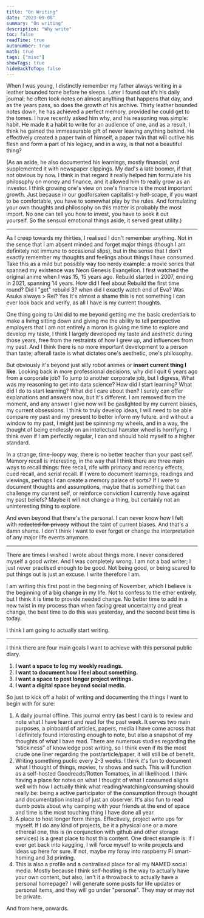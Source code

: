 ```yaml
---
title: "On Writing"
date: "2023-09-08"
summary: "On writing"
description: "Why write"
toc: false
readTime: true
autonumber: true
math: true
tags: ["misc"]
showTags: true
hideBackToTop: false
---
```


When I was young, I distinctly remember my father always writing in a leather bounded tome before he sleeps. Later I found out it’s his daily journal; he often took notes on almost anything that happens that day, and as the years pass, so does the growth of his archive. Thirty leather bounded notes down, he has achieved a perfect memory, provided he could get to the tomes. I have recently asked him why, and his reasoning was simple: habit. He made it a habit to write for an audience of one, and as a result, I think he gained the immeasurable gift of never leaving anything behind. He effectively created a paper twin of himself, a paper twin that will outlive his flesh and form a part of his legacy, and in a way, is that not a beautiful thing?

(As an aside, he also documented his learnings, mostly financial, and supplemented it with newspaper clippings. My dad's a late boomer, if that not obvious by now. I think in that regard it really helped him formulate his philosophy on money and finance, and it allowed him to really grow as an investor. I think growing one's view on one's finance is the most important growth. Just because in our godforsaken capitalist-y hell-scape, if you want to be comfortable, you have to somewhat play by the rules. And formulating your own thoughts and philosophy on this matter is probably the most import. No one can tell you how to invest, you have to seek it out yourself. So the sensual emotional things aside, it served great utility.)

---

As I creep towards my thirties, I realised I don't remember anything. Not in the sense that I am absent minded and forget major things (though I am definitely not immune to occasional slips), but in the sense that I don't exactly remember my thoughts and feelings about things I have consumed. Take this as a mild but possibly way too nerdy example: a movie series that spanned my existence was Neon Genesis Evangelion. I first watched the original anime when I was 15, 15 years ago. Rebuild started in 2007, ending in 2021, spanning 14 years. How did I feel about Rebuild the first time round? Did I "get" rebuild 3? when did I exactly watch end of Eva? Was Asuka always > Rei? Yes It's almost a shame this is not something I can ever look back and verify, as all I have is my current thoughts.

One thing going to Uni did to me beyond getting me the basic credentials to make a living sitting down and giving me the ability to tell perspective employers that I am not entirely a moron is giving me time to explore and develop my taste, I think I largely developed my taste and aesthetic during those years, free from the restraints of how I grew up, and influences from my past. And I think there is no more important development to a person than taste; afterall taste is what dictates one's aesthetic, one's philosophy.

But obviously it's beyond just silly robot animes or **insert current thing I like**. Looking back in more professional decisions, why did I quit 6 years ago from a corporate job? To jump to another corporate job, but I digress, What was my reasoning to get into data science? How did I start learning? What did I do to start learning? What did I care about then? I surely can offer explanations and answers now, but it's different. I am removed from the moment, and any answer I give now will be gaslighted by my current biases, my current obsessions. I think to truly develop ideas, I will need to be able compare my past and my present to better inform my future. and without a window to my past, I might just be spinning my wheels, and in a way, the thought of being endlessly on an intellectual hamster wheel is horrifying. I think even if I am perfectly regular, I can and should hold myself to a higher standard.

In a strange, time-loopy way, there is no better teacher than your past self. Memory recall is interesting, in the way that I think there are three main ways to recall things: free recall, rife with primacy and recency effects, cued recall, and serial recall. If I were to document learnings, readings and viewings, perhaps I can create a memory palace of sorts? If I were to document thoughts and assumptions, maybe that is something that can challenge my current self, or reinforce conviction I currently have against my past beliefs? Maybe it will not change a thing, but certainly not an uninteresting thing to explore.

And even beyond that there's the personal. I can never know how I felt with ~~redacted for privacy~~ without the taint of current biases. And that's a damn shame. I don't think I want to ever forget or change the interpretation of any major life events anymore.

---

There are times I wished I wrote about things more. I never considered myself a good writer. And I was completely wrong. I am not a bad writer; I just never practised enough to be good. Not being good, or being scared to put things out is just an excuse. I write therefore I am.

I am writing this first post in the beginning of November, which I believe is the beginning of a big change in my life. Not to confess to the ether entirely, but I think it is time to provide needed change. No better time to add in a new twist in my process than when facing great uncertainty and great change, the best time to do this was yesterday, and the second best time is today.

I think I am going to actually start writing.

---

I think there are four main goals I want to achieve with this personal public diary.

1. **I want a space to log my weekly readings.**
2. **I want to document how I feel about something.**
3. **I want a space to post longer project writings.**
4. **I want a digital space beyond social media.**

So just to kick off a habit of writing and documenting the things I want to begin with for sure:

1. A daily journal offline. This journal entry (as best I can) is to review and note what I have learnt and read for the past week. It serves two main purposes, a pinboard of articles, papers, media I have come across that I definitely found interesting enough to note, but also a snapshot of my thoughts of what I have read. There are numerous studies regarding the “stickiness” of knowledge post writing, so I think even if its the most crude one liner regarding the post/article/paper, it will still be of benefit.
2. Writing something puclic every 2-3 weeks. I think it's fun to document what I thought of things, movies, tv shows and such. This will function as a self-hosted Goodreads/Rotten Tomatoes, in all likelihood. I think having a place for notes on what I thought of what I consumed aligns well with how I actually think what reading/watching/consuming should really be: being a active participator of the consumption through thought and documentation instead of just an observer. It's also fun to read dumb posts about why camping with your friends at the end of space and time is the most touching thing I have done all year.
3. A place to host longer form things. Effectively, project write ups for myself. If I do any kind of projects, be it a physical one or a more ethereal one, this is (in conjunction with github and other storage services) is a great place to host this content. One direct example is: if I ever get back into kaggling, I will force myself to write projects and ideas up here for sure. If not, maybe my foray into raspberry PI smart-homing and 3d printing.
4. This is also a profile and a centralised place for all my NAMED social media. Mostly because I think self-hosting is the way to actually have your own content, but also, isn't it a throwback to actually have a personal homepage? I will generate some posts for life updates or personal items, and they will go under "personal". They may or may not be private.

And from here, onwards.
